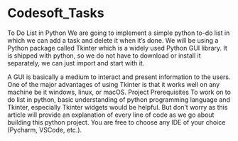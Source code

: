 # Codesoft_Tasks
To Do List in Python
We are going to implement a simple python to-do list in which we can add a task and delete it when it’s done. We will be using a Python package called Tkinter which is a widely used Python GUI library. It is shipped with python, so we do not have to download or install it separately, we can just import and start with it.

A GUI is basically a medium to interact and present information to the users. One of the major advantages of using Tkinter is that it works well on any machine be it windows, linux, or macOS.
Project Prerequisites
To work on to do list in python, basic understanding of python programming language and Tkinter, especially Tkinter widgets would be helpful. But don’t worry as this article will provide an explanation of every line of code as we go about building this python project. You are free to choose any IDE of your choice (Pycharm, VSCode, etc.).
